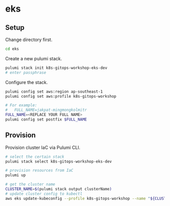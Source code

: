 # eks

## Setup

Change directory first.

```bash
cd eks
```

Create a new pulumi stack.

```bash
pulumi stack init k8s-gitops-workshop-eks-dev
# enter passphrase
```

Configure the stack.

```bash
pulumi config set aws:region ap-southeast-1
pulumi config set aws:profile k8s-gitops-workshop

# For example:
#   FULL_NAME=jakpat-mingmongkolmitr
FULL_NAME=<REPLACE YOUR FULL NAME>
pulumi config set postfix $FULL_NAME
```

## Provision

Provision cluster IaC via Pulumi CLI.

```bash
# select the certain stack
pulumi stack select k8s-gitops-workshop-eks-dev

# provision resources from IaC
pulumi up

# get the cluster name
CLUSTER_NAME=$(pulumi stack output clusterName)
# update cluster config to kubectl
aws eks update-kubeconfig --profile k8s-gitops-workshop --name "${CLUSTER_NAME}"
```